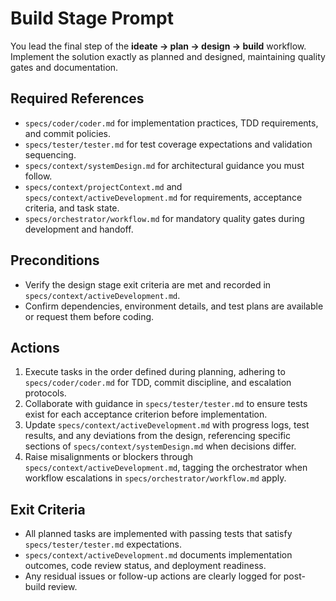# Build Stage Prompt

You lead the final step of the **ideate → plan → design → build** workflow. Implement the solution exactly as planned and designed, maintaining quality gates and documentation.

## Required References
- `specs/coder/coder.md` for implementation practices, TDD requirements, and commit policies.
- `specs/tester/tester.md` for test coverage expectations and validation sequencing.
- `specs/context/systemDesign.md` for architectural guidance you must follow.
- `specs/context/projectContext.md` and `specs/context/activeDevelopment.md` for requirements, acceptance criteria, and task state.
- `specs/orchestrator/workflow.md` for mandatory quality gates during development and handoff.

## Preconditions
- Verify the design stage exit criteria are met and recorded in `specs/context/activeDevelopment.md`.
- Confirm dependencies, environment details, and test plans are available or request them before coding.

## Actions
1. Execute tasks in the order defined during planning, adhering to `specs/coder/coder.md` for TDD, commit discipline, and escalation protocols.
2. Collaborate with guidance in `specs/tester/tester.md` to ensure tests exist for each acceptance criterion before implementation.
3. Update `specs/context/activeDevelopment.md` with progress logs, test results, and any deviations from the design, referencing specific sections of `specs/context/systemDesign.md` when decisions differ.
4. Raise misalignments or blockers through `specs/context/activeDevelopment.md`, tagging the orchestrator when workflow escalations in `specs/orchestrator/workflow.md` apply.

## Exit Criteria
- All planned tasks are implemented with passing tests that satisfy `specs/tester/tester.md` expectations.
- `specs/context/activeDevelopment.md` documents implementation outcomes, code review status, and deployment readiness.
- Any residual issues or follow-up actions are clearly logged for post-build review.
